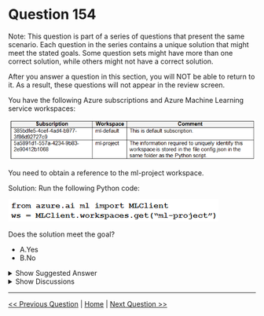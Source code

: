 # Question 154

Note: This question is part of a series of questions that present the same scenario. Each question in the series contains a unique solution that might meet the stated goals. Some question sets might have more than one correct solution, while others might not have a correct solution.

After you answer a question in this section, you will NOT be able to return to it. As a result, these questions will not appear in the review screen.

You have the following Azure subscriptions and Azure Machine Learning service workspaces:

![Question Image](../images/q154_q_image554.png)

You need to obtain a reference to the ml-project workspace.

Solution: Run the following Python code:

![Question Image](../images/q154_q_image555.png)

Does the solution meet the goal?

- A.Yes
- B.No

<details>
  <summary>Show Suggested Answer</summary>

<strong>B</strong><br>

</details>

<details>
  <summary>Show Discussions</summary>

<blockquote><p><strong>AzureGeek79</strong> <code>(Sun 29 Sep 2024 02:12)</code> - <em>Upvotes: 2</em></p><p>Correct answer is A, see reference below: 
https://learn.microsoft.com/en-us/python/api/azure-ai-ml/azure.ai.ml.operations.workspaceoperations?view=azure-python#azure-ai-ml-operations-workspaceoperations-get</p></blockquote>
<blockquote><p><strong>sl_mslconsulting</strong> <code>(Thu 16 May 2024 16:04)</code> - <em>Upvotes: 1</em></p><p>you need to specify subscription id when instantiating the MLClient.</p></blockquote>
<blockquote><p><strong>Techlover74</strong> <code>(Sun 18 Feb 2024 05:09)</code> - <em>Upvotes: 1</em></p><p>B is the correct answer because the argument is not passed with the key in get method.</p></blockquote>

</details>

---

[<< Previous Question](question_153.md) | [Home](../index.md) | [Next Question >>](question_155.md)
